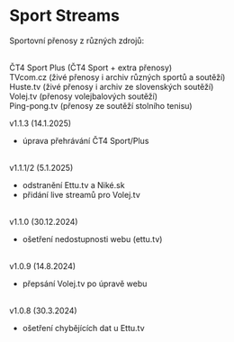 <h1>Sport Streams</h1>
<p>
Sportovní přenosy z různých zdrojů:<br><br>

ČT4 Sport Plus (ČT4 Sport + extra přenosy)<br>
TVcom.cz (živé přenosy i archiv různých sportů a soutěží)<br>
Huste.tv (živé přenosy i archiv ze slovenských soutěží)<br>
Volej.tv (přenosy volejbalových soutěží)<br>
Ping-pong.tv (přenosy ze soutěží stolního tenisu)<p>

v1.1.3 (14.1.2025)<br>
- úprava přehrávání ČT4 Sport/Plus<br><br>

v1.1.1/2 (5.1.2025)<br>
- odstranění Ettu.tv a Niké.sk<br>
- přidání live streamů pro Volej.tv<br><br>

v1.1.0 (30.12.2024)<br>
- ošetření nedostupnosti webu (ettu.tv)<br><br>

v1.0.9 (14.8.2024)<br>
- přepsání Volej.tv po úpravě webu<br><br>

v1.0.8 (30.3.2024)<br>
- ošetření chybějících dat u Ettu.tv<br><br>
</p>

